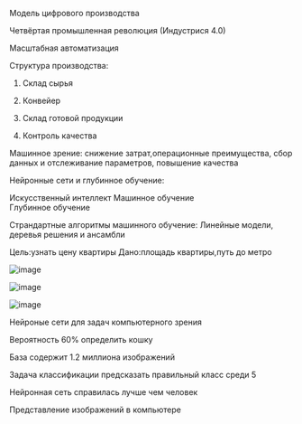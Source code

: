 Модель цифрового производства

Четвёртая промышленная революция (Индустрися 4.0)

Масштабная автоматизация


Структура производства:

1. Склад сырья

2. Конвейер 

3. Склад готовой продукции

4. Контроль качества

Машинное зрение: снижение затрат,операционные преимущества, сбор данных и отслеживание параметров, повышение качества



Нейронные сети и глубинное обучение:

Искусственный интеллект 
Машинное обучение     
 Глубинное обучение

Страндартные алгоритмы машинного обучение:
Линейные модели, деревья решения и ансамбли

Цель:узнать цену квартиры
Дано:площадь квартиры,путь до метро

![image](https://user-images.githubusercontent.com/97913101/190988968-3cbb0bf1-412e-4c47-b583-92eafb5d66e7.png)
 
![image](https://user-images.githubusercontent.com/97913101/190989867-fc90aedb-84f0-45a4-bc80-cadf7031092d.png)

![image](https://user-images.githubusercontent.com/97913101/190993795-1605d77f-85f2-463d-beb1-660a8486fa2e.png)


Нейроные сети для задач компьютерного зрения

Вероятность 60% определить кошку

База содержит 1.2 миллиона изображений

Задача классификации предсказать правильный класс среди 5

Нейронная сеть справилась лучше чем человек

Представление изображений в компьютере

